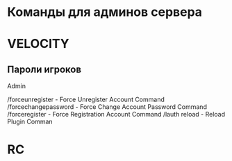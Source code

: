 # Команды для админов сервера

# VELOCITY

## Пароли игроков 

Admin

/forceunregister - Force Unregister Account Command
/forcechangepassword - Force Change Account Password Command
/forceregister - Force Registration Account Command
/lauth reload - Reload Plugin Comman

# RC
